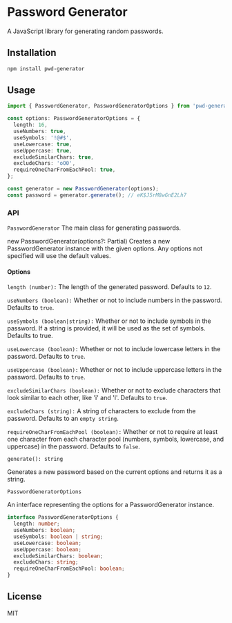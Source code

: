 # Password Generator
A JavaScript library for generating random passwords.

## Installation
```bash
npm install pwd-generator
```
## Usage
```typescript
import { PasswordGenerator, PasswordGeneratorOptions } from 'pwd-generator';

const options: PasswordGeneratorOptions = {
  length: 16,
  useNumbers: true,
  useSymbols: '!@#$',
  useLowercase: true,
  useUppercase: true,
  excludeSimilarChars: true,
  excludeChars: 'oO0',
  requireOneCharFromEachPool: true,
};

const generator = new PasswordGenerator(options);
const password = generator.generate(); // eK$J5rM8wGnE2Lh7
```
### API
`PasswordGenerator`
The main class for generating passwords.

new PasswordGenerator(options?: Partial<PasswordGeneratorOptions>)
Creates a new PasswordGenerator instance with the given options. Any options not specified will use the default values.

#### Options
`length (number):` The length of the generated password. Defaults to `12`.

`useNumbers (boolean):` Whether or not to include numbers in the password. Defaults to `true`.

`useSymbols (boolean|string):` Whether or not to include symbols in the password. If a string is provided, it will be used as the set of symbols. Defaults to true.

`useLowercase (boolean):` Whether or not to include lowercase letters in the password. Defaults to `true`.

`useUppercase (boolean):` Whether or not to include uppercase letters in the password. Defaults to `true`.

`excludeSimilarChars (boolean):` Whether or not to exclude characters that look similar to each other, like 'i' and 'l'. Defaults to `true`.

`excludeChars (string):` A string of characters to exclude from the password. Defaults to an `empty string`.

`requireOneCharFromEachPool (boolean):` Whether or not to require at least one character from each character pool (numbers, symbols, lowercase, and uppercase) in the password. Defaults to `false`.

`generate(): string`

Generates a new password based on the current options and returns it as a string.

`PasswordGeneratorOptions`

An interface representing the options for a PasswordGenerator instance.

```typescript
interface PasswordGeneratorOptions {
  length: number;
  useNumbers: boolean;
  useSymbols: boolean | string;
  useLowercase: boolean;
  useUppercase: boolean;
  excludeSimilarChars: boolean;
  excludeChars: string;
  requireOneCharFromEachPool: boolean;
}
```
## License
MIT